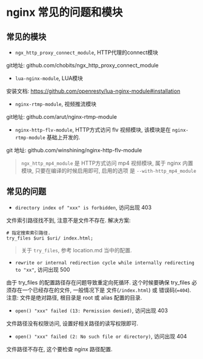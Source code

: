 # nginx 常见的问题和模块

## 常见的模块

- `ngx_http_proxy_connect_module`, HTTP代理的connect模块

git地址: github.com/chobits/ngx_http_proxy_connect_module

- `lua-nginx-module`, LUA模块

安装文档: https://github.com/openresty/lua-nginx-module#installation

- `nginx-rtmp-module`, 视频推流模块

git地址: github.com/arut/nginx-rtmp-module

- `nginx-http-flv-module`, HTTP方式访问 flv 视频模块, 该模块是在 `nginx-rtmp-module` 基础上开发的.

git 地址: github.com/winshining/nginx-http-flv-module

> `ngx_http_mp4_module` 是 HTTP方式访问 mp4 视频模块, 属于 nginx 内置模块, 只要在编译的时候启用即可, 启用的选项
是 `--with-http_mp4_module`


## 常见的问题

- `directory index of "xxx" is forbidden`, 访问出现 403

文件索引路径找不到, 注意不是文件不存在. 解决方案:

```
# 指定搜索索引路径.
try_files $uri $uri/ index.html;
```

> 关于 `try_files`, 参考 location.md 当中的配置.

- `rewrite or internal redirection cycle while internally redirecting to "xx"`, 访问出现 500

由于 try_files 的配置路径存在问题导致重定向死循环. 这个时候要确保 try_files 必须存在一个已经存在的文件, 一般情况下是
文件(`/index.html`) 或 错误码(`=404`). 注意: 文件是绝对路径, 根目录是 root 或 alias 配置的目录.

- `open() "xxx" failed (13: Permission denied)`, 访问出现 403

文件路径没有权限访问, 设置好相关路径的读写权限即可.

- `open() "xxx" failed (2: No such file or directory)`, 访问出现 404

文件路径不存在, 这个要检查 nginx 路径配置.
